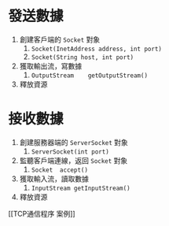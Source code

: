 # 發送數據
1. 創建客戶端的 `Socket` 對象
	1. `Socket(InetAddress address, int port)`
	2. `Socket(String host, int port)`
2. 獲取輸出流，寫數據
	1. `OutputStream    getOutputStream()`
3. 釋放資源



# 接收數據
1. 創建服務器端的 `ServerSocket` 對象
	1. `ServerSocket​(int port)`
2. 監聽客戶端連線，返回 `Socket` 對象
	1. `Socket  accept()`
3. 獲取輸入流，讀取數據
	1. `InputStream	getInputStream()`
4. 釋放資源


[[TCP通信程序 案例]]